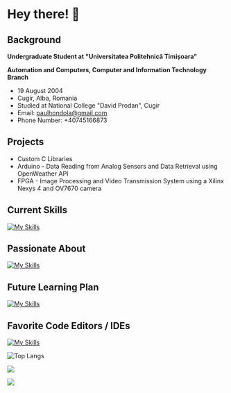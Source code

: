 # Hey there! 👋

## Background

**Undergraduate Student at "Universitatea Politehnică Timișoara"**

**Automation and Computers, Computer and Information Technology Branch**

- 19 August 2004
- Cugir, Alba, Romania
- Studied at National College "David Prodan", Cugir
- Email: paulhondola@gmail.com
- Phone Number: +40745166873

## Projects

- Custom C Libraries
- Arduino - Data Reading from Analog Sensors and Data Retrieval using OpenWeather API
- FPGA - Image Processing and Video Transmission System using a Xilinx Nexys 4 and OV7670 camera

## Current Skills
[![My Skills](https://skillicons.dev/icons?i=c,cpp,cs,git,bash,py,java,matlab,md,obsidian&perline=5)](https://skillicons.dev)

## Passionate About
[![My Skills](https://skillicons.dev/icons?i=linux,apple,arduino,raspberrypi,pytorch,tensorflow&perline=6)](https://skillicons.dev)
## Future Learning Plan
[![My Skills](https://skillicons.dev/icons?i=githubactions,docker,kubernetes,rust,swift,kotlin&perline=6)](https://skillicons.dev)

## Favorite Code Editors / IDEs
[![My Skills](https://skillicons.dev/icons?i=vscode,clion,idea,pycharm,rider&perline=5)](https://skillicons.dev)


![Top Langs](https://github-readme-stats.vercel.app/api/top-langs/?username=paulhondola&layout=compact)

![](https://raw.githubusercontent.com/paulhondola/github-stats/master/generated/overview.svg#gh-dark-mode-only)

![](https://raw.githubusercontent.com/paulhondola/github-stats/master/generated/languages.svg#gh-dark-mode-only)
